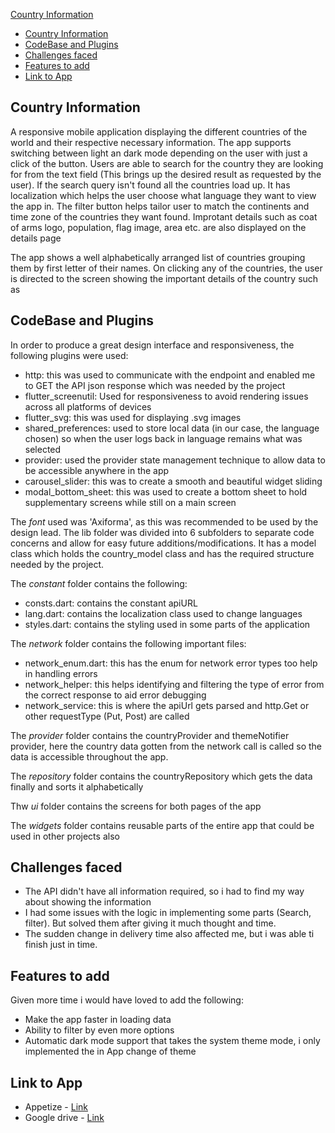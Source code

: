 [Country Information](#country-information)
- [Country Information](#country-information)
- [CodeBase and Plugins](#codebase-and-plugins)
- [Challenges faced](#challenges-faced)
- [Features to add](#features-to-add)
- [Link to App](#link-to-app)

## Country Information

A responsive mobile application displaying the different countries of the world and their respective necessary information.
The app supports switching between light an dark mode depending on the user with just a click of the button. Users are able to search for the country they are looking for from the text field (This brings up the desired result as requested by the user). If the search query isn't found all the countries load up.
It has localization which helps the user choose what language they want to view the app in. The filter button helps 
tailor user to match the continents and time zone of the countries they want found. Improtant details such as coat of arms logo, population, flag image, area etc. are also displayed on the details page


The app shows a well alphabetically arranged list of countries grouping them by first letter of their names. On clicking any of the countries, the 
user is directed to the screen showing the important details of the country such as 
## CodeBase and Plugins

In order to produce a great design interface and responsiveness, the following plugins were used:

- http: this was used to communicate with the endpoint and enabled me to GET the API json response which was needed by the project
- flutter_screenutil: Used for responsiveness to avoid rendering issues across all platforms of devices
- flutter_svg: this was used for displaying .svg images
- shared_preferences: used to store local data (in our case, the language chosen) so when the user logs back in language remains what was selected
- provider: used the provider state management technique to allow data to be accessible anywhere in the app
- carousel_slider: this was to create a smooth and beautiful widget sliding 
- modal_bottom_sheet: this was used to create a bottom sheet to hold supplementary screens while still on a main screen

The *font* used was 'Axiforma', as this was recommended to be used by the design lead. The lib folder was divided into 6 subfolders to separate
code concerns and allow for easy future additions/modifications.
It has a model class which holds the country_model class and has the required structure needed by the project.

The *constant* folder contains the following:
- consts.dart: contains the constant apiURL
- lang.dart: contains the localization class used to change languages
- styles.dart: contains the styling used in some parts of the application

The *network* folder contains the following important files:
- network_enum.dart: this has the enum for network error types too help in handling errors
- network_helper: this helps identifying and filtering the type of error from the correct response to aid error debugging
- network_service: this is where the apiUrl gets parsed and http.Get or other requestType (Put, Post) are called

The *provider* folder contains the countryProvider and themeNotifier provider, here the country data gotten from the network call 
is called so the data is accessible throughout the app.

The *repository* folder contains the countryRepository which gets the data finally and sorts it alphabetically

Thw *ui* folder contains the screens for both pages of the app

The *widgets* folder contains reusable parts of the entire app that could be used in other projects also


## Challenges faced

- The API didn't have all information required, so i had to find my way about showing the information
- I had some issues with the logic in implementing some parts (Search, filter). But solved them after giving it much thought and time.
- The sudden change in delivery time also affected me, but i was able ti finish just in time.


## Features to add

Given more time i would have loved to add the following:
- Make the app faster in loading data 
- Ability to filter by even more options
- Automatic dark mode support that takes the system theme mode, i only implemented the in App change of theme


## Link to App

- Appetize - [Link](https://appetize.io/app/udcp2ax6ahey24sofyvorb2ida)
- Google drive - [Link](https://drive.google.com/file/d/1pDAn0BrmCWhQe6AxheW_PdLdhItUIpyM/view?usp=share_link)